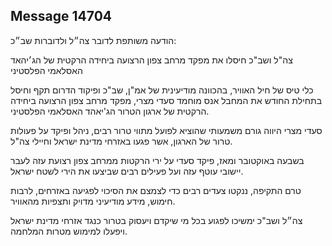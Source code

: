 ## Message 14704

הודעה משותפת לדובר צה״ל ולדוברות שב״כ:

צה"ל ושב"כ חיסלו את מפקד מרחב צפון הרצועה ביחידה הרקטית של הג׳יהאד האסלאמי הפלסטיני

כלי טיס של חיל האוויר, בהכוונה מודיעינית של אמ"ן, שב"כ ופיקוד הדרום תקף וחיסל בתחילת החודש את המחבל אנס מוחמד סעדי מצרי, מפקד מרחב צפון הרצועה ביחידה הרקטית של ארגון הטרור הג'יאהד האסלאמי הפלסטיני.

סעדי מצרי היווה גורם משמעותי שהוציא לפועל מתווי טרור רבים, ניהל ופיקד על פעולות טרור של הארגון, אשר פגעו באזרחי מדינת ישראל וחיילי צה"ל.

בשבעה באוקטובר ומאז, פיקד סעדי על ירי הרקטות ממרחב צפון רצועת עזה לעבר יישובי עוטף עזה ועל פעילים רבים שביצעו את הירי לשטח ישראל.

טרם התקיפה, ננקטו צעדים רבים כדי לצמצם את הסיכוי לפגיעה באזרחים, לרבות חימוש, מידע מודיעיני מדויק ותצפיות מהאוויר.

צה״ל ושב"כ ימשיכו לפגוע בכל מי שיקדם ויעסוק בטרור כנגד אזרחי מדינת ישראל ויפעלו למימוש מטרות המלחמה.

